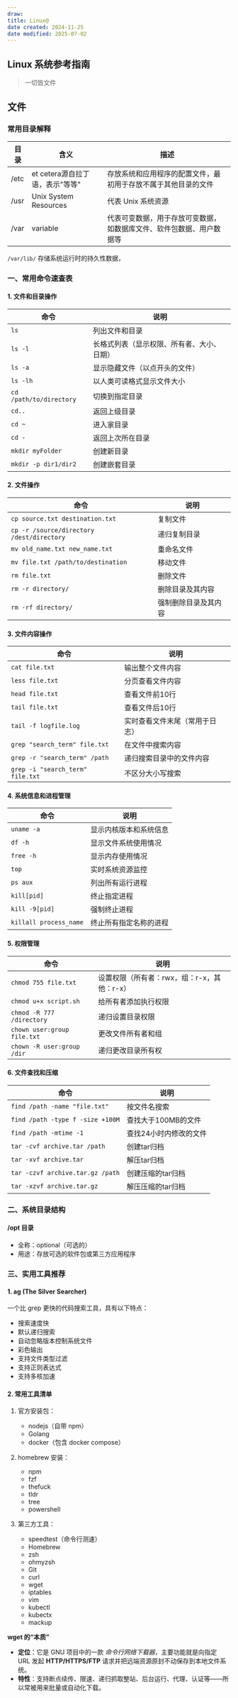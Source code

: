 ```yaml
---
draw:
title: Linux@
date created: 2024-11-25
date modified: 2025-07-02
---
```


## Linux 系统参考指南

> 一切皆文件

## 文件

### 常用目录解释

| 目录   | 含义                    | 描述                                 |
| ---- | --------------------- | ---------------------------------- |
| /etc | et cetera源自拉丁语，表示"等等" | 存放系统和应用程序的配置文件，最初用于存放不属于其他目录的文件    |
| /usr | Unix System Resources | 代表 Unix 系统资源                       |
| /var | variable              | 代表可变数据，用于存放可变数据，如数据库文件、软件包数据、用户数据等 |

`/var/lib/` 存储系统运行时的持久性数据，

### 一、常用命令速查表

#### 1. 文件和目录操作

| 命令 | 说明 |
|------|------|
| `ls` | 列出文件和目录 |
| `ls -l` | 长格式列表（显示权限、所有者、大小、日期）|
| `ls -a` | 显示隐藏文件（以点开头的文件）|
| `ls -lh` | 以人类可读格式显示文件大小 |
| `cd /path/to/directory` | 切换到指定目录 |
| `cd..` | 返回上级目录 |
| `cd ~` | 进入家目录 |
| `cd -` | 返回上次所在目录 |
| `mkdir myFolder` | 创建新目录 |
| `mkdir -p dir1/dir2` | 创建嵌套目录 |

#### 2. 文件操作

| 命令 | 说明 |
|------|------|
| `cp source.txt destination.txt` | 复制文件 |
| `cp -r /source/directory /dest/directory` | 递归复制目录 |
| `mv old_name.txt new_name.txt` | 重命名文件 |
| `mv file.txt /path/to/destination` | 移动文件 |
| `rm file.txt` | 删除文件 |
| `rm -r directory/` | 删除目录及其内容 |
| `rm -rf directory/` | 强制删除目录及其内容 |

#### 3. 文件内容操作

| 命令 | 说明 |
|------|------|
| `cat file.txt` | 输出整个文件内容 |
| `less file.txt` | 分页查看文件内容 |
| `head file.txt` | 查看文件前10行 |
| `tail file.txt` | 查看文件后10行 |
| `tail -f logfile.log` | 实时查看文件末尾（常用于日志）|
| `grep "search_term" file.txt` | 在文件中搜索内容 |
| `grep -r "search_term" /path` | 递归搜索目录中的文件内容 |
| `grep -i "search_term" file.txt` | 不区分大小写搜索 |

#### 4. 系统信息和进程管理

| 命令 | 说明 |
|------|------|
| `uname -a` | 显示内核版本和系统信息 |
| `df -h` | 显示文件系统使用情况 |
| `free -h` | 显示内存使用情况 |
| `top` | 实时系统资源监控 |
| `ps aux` | 列出所有运行进程 |
| `kill[pid]` | 终止指定进程 |
| `kill -9[pid]` | 强制终止进程 |
| `killall process_name` | 终止所有指定名称的进程 |

#### 5. 权限管理

| 命令 | 说明 |
|------|------|
| `chmod 755 file.txt` | 设置权限（所有者：rwx，组：r-x，其他：r-x）|
| `chmod u+x script.sh` | 给所有者添加执行权限 |
| `chmod -R 777 /directory` | 递归设置目录权限 |
| `chown user:group file.txt` | 更改文件所有者和组 |
| `chown -R user:group /dir` | 递归更改目录所有权 |

#### 6. 文件查找和压缩

| 命令 | 说明 |
|------|------|
| `find /path -name "file.txt"` | 按文件名搜索 |
| `find /path -type f -size +100M` | 查找大于100MB的文件 |
| `find /path -mtime -1` | 查找24小时内修改的文件 |
| `tar -cvf archive.tar /path` | 创建tar归档 |
| `tar -xvf archive.tar` | 解压tar归档 |
| `tar -czvf archive.tar.gz /path` | 创建压缩的tar归档 |
| `tar -xzvf archive.tar.gz` | 解压压缩的tar归档 |

### 二、系统目录结构

#### /opt 目录

- 全称：optional（可选的）
- 用途：存放可选的软件包或第三方应用程序

### 三、实用工具推荐

#### 1. ag (The Silver Searcher)

一个比 grep 更快的代码搜索工具，具有以下特点：

- 搜索速度快
- 默认递归搜索
- 自动忽略版本控制系统文件
- 彩色输出
- 支持文件类型过滤
- 支持正则表达式
- 支持多核加速

#### 2. 常用工具清单

1. 官方安装包：
	- nodejs（自带 npm）
	- Golang
	- docker（包含 docker compose）

2. homebrew 安装：
	- npm
	- fzf
	- thefuck
	- tldr
	- tree
	- powershell

3. 第三方工具：
	- speedtest（命令行测速）
	- Homebrew
	- zsh
	- ohmyzsh
	- Git
	- curl
	- wget
	- iptables
	- vim
	- kubectl
	- kubectx
	- mackup



**wget 的“本质”**
- **定位**：它是 GNU 项目中的一款 _命令行网络下载器_，主要功能就是向指定 URL 发起 **HTTP/HTTPS/FTP** 请求并把远端资源原封不动保存到本地文件系统。
- **特性**：支持断点续传、限速、递归抓取整站、后台运行、代理、认证等——所以常被用来批量或自动化下载。
